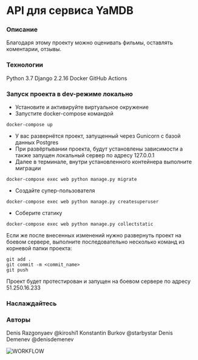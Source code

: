 # API для сервиса YaMDB
### Описание
Благодаря этому проекту можно оценивать фильмы, оставлять коментарии, отзывы.
### Технологии
Python 3.7
Django 2.2.16
Docker
GitHub Actions

### Запуск проекта в dev-режиме локально
- Установите и активируйте виртуальное окружение
- Запустите docker-compose командой
```
docker-compose up
``` 

- У вас развернётся проект, запущенный через Gunicorn с базой данных Postgres
- При развёртывании проекта, будут установлены зависимости а также запущен локальный сервер по адресу 127.0.0.1
- Далее в терминале, внутри установленного контейнера выполните миграции
``` 
docker-compose exec web python manage.py migrate
```
- Создайте супер-пользователя
``` 
docker-compose exec web python manage.py createsuperuser
```
- Соберите статику
```
docker-compose exec web python manage.py collectstatic
```
Если же после внесенных изменений нужно развернуть проект на боевом сервере,
выполните последовательно несколько команд из корневой папки проекта:
```
git add .
git commit -m <commit_name>
git push
```
Проект будет протестирован и запущен на боевом сервере по адресу 51.250.16.233

### Наслаждайтесь
### Авторы
Denis Razgonyaev @kiroshi1
Konstantin Burkov @starbystar
Denis Demenev @denisdemenev


![WORKFLOW](https://github.com/lightning1701/yamdb_final/actions/workflows/yamdb_workflow.yaml/badge.svg)
